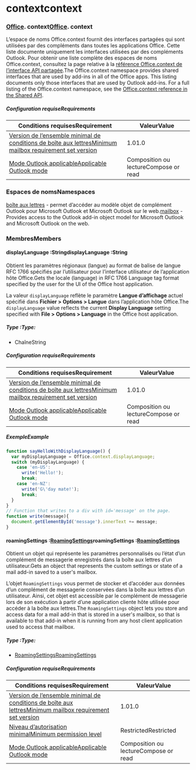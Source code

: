 
# <a name="context"></a><span data-ttu-id="86119-101">context</span><span class="sxs-lookup"><span data-stu-id="86119-101">context</span></span>

### <span data-ttu-id="86119-p101">[Office](Office.md). context</span><span class="sxs-lookup"><span data-stu-id="86119-p101">[Office](Office.md). context</span></span>

<span data-ttu-id="86119-p102">L’espace de noms Office.context fournit des interfaces partagées qui sont utilisées par des compléments dans toutes les applications Office. Cette liste documente uniquement les interfaces utilisées par des compléments Outlook. Pour obtenir une liste complète des espaces de noms Office.context, consultez la page relative à la [référence Office.context de l’interface API partagée](/javascript/api/office/office.context).</span><span class="sxs-lookup"><span data-stu-id="86119-p102">The Office.context namespace provides shared interfaces that are used by add-ins in all of the Office apps. This listing documents only those interfaces that are used by Outlook add-ins. For a full listing of the Office.context namespace, see the [Office.context reference in the Shared API](/javascript/api/office/office.context).</span></span>


##### <a name="requirements"></a><span data-ttu-id="86119-106">Configuration requise</span><span class="sxs-lookup"><span data-stu-id="86119-106">Requirements</span></span>

|<span data-ttu-id="86119-107">Conditions requises</span><span class="sxs-lookup"><span data-stu-id="86119-107">Requirement</span></span>| <span data-ttu-id="86119-108">Valeur</span><span class="sxs-lookup"><span data-stu-id="86119-108">Value</span></span>|
|---|---|
|[<span data-ttu-id="86119-109">Version de l’ensemble minimal de conditions de boîte aux lettres</span><span class="sxs-lookup"><span data-stu-id="86119-109">Minimum mailbox requirement set version</span></span>](/javascript/office/requirement-sets/outlook-api-requirement-sets)| <span data-ttu-id="86119-110">1.0</span><span class="sxs-lookup"><span data-stu-id="86119-110">1.0</span></span>|
|[<span data-ttu-id="86119-111">Mode Outlook applicable</span><span class="sxs-lookup"><span data-stu-id="86119-111">Applicable Outlook mode</span></span>](https://docs.microsoft.com/outlook/add-ins/#extension-points)| <span data-ttu-id="86119-112">Composition ou lecture</span><span class="sxs-lookup"><span data-stu-id="86119-112">Compose or read</span></span>|

### <a name="namespaces"></a><span data-ttu-id="86119-113">Espaces de noms</span><span class="sxs-lookup"><span data-stu-id="86119-113">Namespaces</span></span>

<span data-ttu-id="86119-114">[boîte aux lettres](office.context.mailbox.md) - permet d’accéder au modèle objet de complément Outlook pour Microsoft Outlook et Microsoft Outlook sur le web.</span><span class="sxs-lookup"><span data-stu-id="86119-114">[mailbox](office.context.mailbox.md) - Provides access to the Outlook add-in object model for Microsoft Outlook and Microsoft Outlook on the web.</span></span>

### <a name="members"></a><span data-ttu-id="86119-115">Membres</span><span class="sxs-lookup"><span data-stu-id="86119-115">Members</span></span>

####  <a name="displaylanguage-string"></a><span data-ttu-id="86119-116">displayLanguage :String</span><span class="sxs-lookup"><span data-stu-id="86119-116">displayLanguage :String</span></span>

<span data-ttu-id="86119-117">Obtient les paramètres régionaux (langue) au format de balise de langue RFC 1766 spécifiés par l’utilisateur pour l’interface utilisateur de l’application hôte Office.</span><span class="sxs-lookup"><span data-stu-id="86119-117">Gets the locale (language) in RFC 1766 Language tag format specified by the user for the UI of the Office host application.</span></span>

<span data-ttu-id="86119-118">La valeur `displayLanguage` reflète le paramètre **Langue d’affichage** actuel spécifié dans **Fichier > Options > Langue** dans l’application hôte Office.</span><span class="sxs-lookup"><span data-stu-id="86119-118">The `displayLanguage` value reflects the current **Display Language** setting specified with **File > Options > Language** in the Office host application.</span></span>

##### <a name="type"></a><span data-ttu-id="86119-119">Type :</span><span class="sxs-lookup"><span data-stu-id="86119-119">Type:</span></span>

*   <span data-ttu-id="86119-120">Chaîne</span><span class="sxs-lookup"><span data-stu-id="86119-120">String</span></span>

##### <a name="requirements"></a><span data-ttu-id="86119-121">Configuration requise</span><span class="sxs-lookup"><span data-stu-id="86119-121">Requirements</span></span>

|<span data-ttu-id="86119-122">Conditions requises</span><span class="sxs-lookup"><span data-stu-id="86119-122">Requirement</span></span>| <span data-ttu-id="86119-123">Valeur</span><span class="sxs-lookup"><span data-stu-id="86119-123">Value</span></span>|
|---|---|
|[<span data-ttu-id="86119-124">Version de l’ensemble minimal de conditions de boîte aux lettres</span><span class="sxs-lookup"><span data-stu-id="86119-124">Minimum mailbox requirement set version</span></span>](/javascript/office/requirement-sets/outlook-api-requirement-sets)| <span data-ttu-id="86119-125">1.0</span><span class="sxs-lookup"><span data-stu-id="86119-125">1.0</span></span>|
|[<span data-ttu-id="86119-126">Mode Outlook applicable</span><span class="sxs-lookup"><span data-stu-id="86119-126">Applicable Outlook mode</span></span>](https://docs.microsoft.com/outlook/add-ins/#extension-points)| <span data-ttu-id="86119-127">Composition ou lecture</span><span class="sxs-lookup"><span data-stu-id="86119-127">Compose or read</span></span>|

##### <a name="example"></a><span data-ttu-id="86119-128">Exemple</span><span class="sxs-lookup"><span data-stu-id="86119-128">Example</span></span>

```js
function sayHelloWithDisplayLanguage() {
  var myDisplayLanguage = Office.context.displayLanguage;
  switch (myDisplayLanguage) {
    case 'en-US':
      write('Hello!');
      break;
    case 'en-NZ':
      write('G\'day mate!');
      break;
  }
}
// Function that writes to a div with id='message' on the page.
function write(message){
  document.getElementById('message').innerText += message;
}
```

####  <a name="roamingsettings-roamingsettingsjavascriptapioutlook12officeroamingsettings"></a><span data-ttu-id="86119-129">roamingSettings :[RoamingSettings](/javascript/api/outlook_1_2/office.RoamingSettings)</span><span class="sxs-lookup"><span data-stu-id="86119-129">roamingSettings :[RoamingSettings](/javascript/api/outlook_1_2/office.RoamingSettings)</span></span>

<span data-ttu-id="86119-130">Obtient un objet qui représente les paramètres personnalisés ou l’état d’un complément de messagerie enregistrés dans la boîte aux lettres d’un utilisateur.</span><span class="sxs-lookup"><span data-stu-id="86119-130">Gets an object that represents the custom settings or state of a mail add-in saved to a user's mailbox.</span></span>

<span data-ttu-id="86119-131">L’objet `RoamingSettings` vous permet de stocker et d’accéder aux données d’un complément de messagerie conservées dans la boîte aux lettres d’un utilisateur. Ainsi, cet objet est accessible par le complément de messagerie lors de son exécution à partir d’une application cliente hôte utilisée pour accéder à la boîte aux lettres.</span><span class="sxs-lookup"><span data-stu-id="86119-131">The `RoamingSettings` object lets you store and access data for a mail add-in that is stored in a user's mailbox, so that is available to that add-in when it is running from any host client application used to access that mailbox.</span></span>

##### <a name="type"></a><span data-ttu-id="86119-132">Type :</span><span class="sxs-lookup"><span data-stu-id="86119-132">Type:</span></span>

*   [<span data-ttu-id="86119-133">RoamingSettings</span><span class="sxs-lookup"><span data-stu-id="86119-133">RoamingSettings</span></span>](/javascript/api/outlook_1_2/office.RoamingSettings)

##### <a name="requirements"></a><span data-ttu-id="86119-134">Configuration requise</span><span class="sxs-lookup"><span data-stu-id="86119-134">Requirements</span></span>

|<span data-ttu-id="86119-135">Conditions requises</span><span class="sxs-lookup"><span data-stu-id="86119-135">Requirement</span></span>| <span data-ttu-id="86119-136">Valeur</span><span class="sxs-lookup"><span data-stu-id="86119-136">Value</span></span>|
|---|---|
|[<span data-ttu-id="86119-137">Version de l’ensemble minimal de conditions de boîte aux lettres</span><span class="sxs-lookup"><span data-stu-id="86119-137">Minimum mailbox requirement set version</span></span>](/javascript/office/requirement-sets/outlook-api-requirement-sets)| <span data-ttu-id="86119-138">1.0</span><span class="sxs-lookup"><span data-stu-id="86119-138">1.0</span></span>|
|[<span data-ttu-id="86119-139">Niveau d’autorisation minimal</span><span class="sxs-lookup"><span data-stu-id="86119-139">Minimum permission level</span></span>](https://docs.microsoft.com/outlook/add-ins/understanding-outlook-add-in-permissions)| <span data-ttu-id="86119-140">Restricted</span><span class="sxs-lookup"><span data-stu-id="86119-140">Restricted</span></span>|
|[<span data-ttu-id="86119-141">Mode Outlook applicable</span><span class="sxs-lookup"><span data-stu-id="86119-141">Applicable Outlook mode</span></span>](https://docs.microsoft.com/outlook/add-ins/#extension-points)| <span data-ttu-id="86119-142">Composition ou lecture</span><span class="sxs-lookup"><span data-stu-id="86119-142">Compose or read</span></span>|